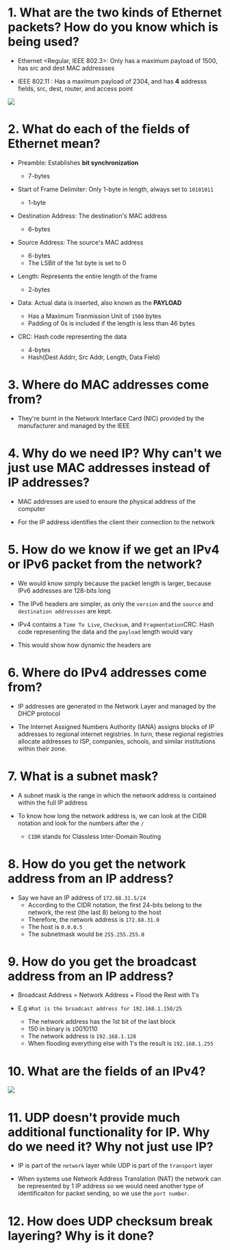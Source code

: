 # 1. What are the two kinds of Ethernet packets? How do you know which is being used?

- Ethernet <Regular, IEEE 802.3>: Only has a maximum payload of 1500, has src and dest MAC addressses

- IEEE 802.11 <WiFi>: Has a maximum payload of 2304, and has **4** addresss fields, src, dest, router, and access point

![](https://cecs.wright.edu/~pmateti/Courses/4420/Lectures/Refreshers/ethernet-wifi.jpg)

# 2. What do each of the fields of Ethernet mean?

- Preamble: Establishes **bit synchronization**
    - 7-bytes

- Start of Frame Delimiter: Only 1-byte in length, always set to `10101011`
    - 1-byte

- Destination Address: The destination's MAC address
    - 6-bytes

- Source Address: The source's MAC address
    - 6-bytes
    - The LSBit of the 1st byte is set to 0

- Length: Represents the entire length of the frame
    - 2-bytes 

- Data: Actual data is inserted, also known as the **PAYLOAD**
    - Has a Maximum Tranmission Unit of `1500` bytes
    - Padding of 0s is included if the length is less than 46 bytes

- CRC: Hash code representing the data 
    - 4-bytes
    - Hash(Dest Addrr, Src Addr, Length, Data Field)

# 3. Where do MAC addresses come from?

- They're burnt in the Network Interface Card (NIC) provided by the manufacturer and managed by the IEEE

# 4. Why do we need IP? Why can't we just use MAC addresses instead of IP addresses?

- MAC addresses are used to ensure the physical address of the computer

- For the IP address identifies the client their connection to the network

# 5. How do we know if we get an IPv4 or IPv6 packet from the network?

- We would know simply because the packet length is larger, because IPv6 addresses are 128-bits long

- The IPv6 headers are simpler, as only the `version` and the `source` and `destination addressses` are kept.

- IPv4 contains a `Time To Live`, `Checksum`, and `Fragmentation`CRC: Hash code representing the data and the `payload` length would vary
 
 - This would show how dynamic the headers are

# 6. Where do IPv4 addresses come from?

- IP addresses are generated in the Network Layer and managed by the DHCP protocol

- The Internet Assigned Numbers Authority (IANA) assigns blocks of IP addresses to regional internet registries. In turn, these regional registries allocate addresses to ISP, companies, schools, and similar institutions within their zone.

# 7. What is a subnet mask?

- A subnet mask is the range in which the network address is contained within the full IP address

- To know how long the network address is, we can look at the CIDR notation and look for the numbers after the `/`
    - `CIDR` stands for Classless Inter-Domain Routing

# 8. How do you get the network address from an IP address?

- Say we have an IP address of `172.68.31.5/24`
    - According to the CIDR notation, the first 24-bits belong to the network, the rest (the last 8) belong to the host
    - Therefore, the network address is `172.68.31.0`
    - The host is `0.0.0.5`
    - The subnetmask would be `255.255.255.0`

# 9. How do you get the broadcast address from an IP address?

- Broadcast Address = Network Address + Flood the Rest with 1's

- E.g `What is the broadcast address for 192.168.1.150/25`
    - The network address has the 1st bit of the last block
    - 150 in binary is `1`0010110
    - The network address is `192.168.1.128`
    - When flooding everything else with 1's the result is `192.168.1.255`

# 10. What are the fields of an IPv4?

![](https://www.researchgate.net/profile/Muzhir_Al-Ani/publication/269810379/figure/fig1/AS:295073662160901@1447362451826/Comparison-of-IPv4-and-IPv6-headers-structures-15.png)

# 11. UDP doesn't provide much additional functionality for IP. Why do we need it? Why not just use IP?

- IP is part of the `network` layer while UDP is part of the `transport` layer

- When systems use Network Address Translation (NAT) the network can be represented by 1 IP address so we would need another type of identificaiton for packet sending, so we use the `port number`.

# 12. How does UDP checksum break layering? Why is it done?



